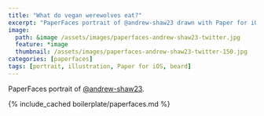 ```yaml
---
title: "What do vegan werewolves eat?"
excerpt: "PaperFaces portrait of @andrew-shaw23 drawn with Paper for iOS on an iPad."
image: 
  path: &image /assets/images/paperfaces-andrew-shaw23-twitter.jpg 
  feature: *image
  thumbnail: /assets/images/paperfaces-andrew-shaw23-twitter-150.jpg
categories: [paperfaces]
tags: [portrait, illustration, Paper for iOS, beard]
---
```


PaperFaces portrait of [@andrew-shaw23](https://twitter.com/andrew-shaw23).

{% include_cached boilerplate/paperfaces.md %}
